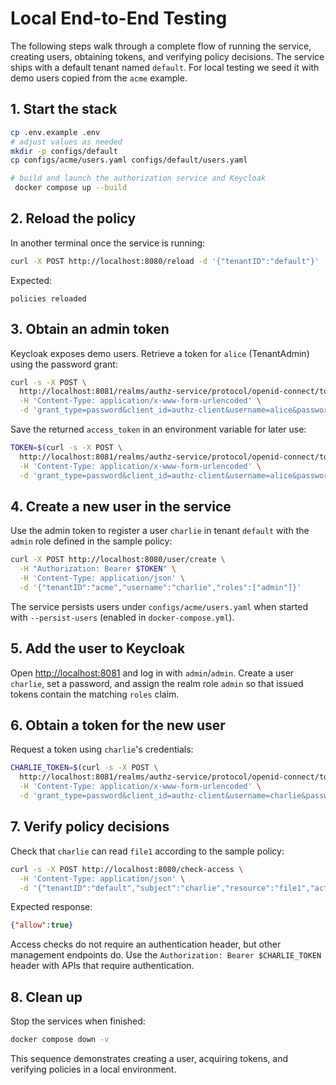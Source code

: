 # Local End-to-End Testing

The following steps walk through a complete flow of running the service, creating users, obtaining tokens, and verifying policy decisions. The service ships with a default tenant named `default`. For local testing we seed it with demo users copied from the `acme` example.


## 1. Start the stack

```sh
cp .env.example .env
# adjust values as needed
mkdir -p configs/default
cp configs/acme/users.yaml configs/default/users.yaml

# build and launch the authorization service and Keycloak
 docker compose up --build
```

## 2. Reload the policy

In another terminal once the service is running:

```sh
curl -X POST http://localhost:8080/reload -d '{"tenantID":"default"}'
```

Expected:

```text
policies reloaded
```

## 3. Obtain an admin token

Keycloak exposes demo users. Retrieve a token for `alice` (TenantAdmin) using the password grant:

```sh
curl -s -X POST \
  http://localhost:8081/realms/authz-service/protocol/openid-connect/token \
  -H 'Content-Type: application/x-www-form-urlencoded' \
  -d 'grant_type=password&client_id=authz-client&username=alice&password=alice'
```

Save the returned `access_token` in an environment variable for later use:

```sh
TOKEN=$(curl -s -X POST \
  http://localhost:8081/realms/authz-service/protocol/openid-connect/token \
  -H 'Content-Type: application/x-www-form-urlencoded' \
  -d 'grant_type=password&client_id=authz-client&username=alice&password=alice' | jq -r .access_token)
```

## 4. Create a new user in the service

Use the admin token to register a user `charlie` in tenant `default` with the `admin` role defined in the sample policy:

```sh
curl -X POST http://localhost:8080/user/create \
  -H "Authorization: Bearer $TOKEN" \
  -H 'Content-Type: application/json' \
  -d '{"tenantID":"acme","username":"charlie","roles":["admin"]}'
```

The service persists users under `configs/acme/users.yaml` when started with `--persist-users` (enabled in `docker-compose.yml`).

## 5. Add the user to Keycloak

Open [http://localhost:8081](http://localhost:8081) and log in with `admin`/`admin`. Create a user `charlie`, set a password, and assign the realm role `admin` so that issued tokens contain the matching `roles` claim.

## 6. Obtain a token for the new user

Request a token using `charlie`'s credentials:

```sh
CHARLIE_TOKEN=$(curl -s -X POST \
  http://localhost:8081/realms/authz-service/protocol/openid-connect/token \
  -H 'Content-Type: application/x-www-form-urlencoded' \
  -d 'grant_type=password&client_id=authz-client&username=charlie&password=charlie' | jq -r .access_token)
```

## 7. Verify policy decisions

Check that `charlie` can read `file1` according to the sample policy:

```sh
curl -s -X POST http://localhost:8080/check-access \
  -H 'Content-Type: application/json' \
  -d '{"tenantID":"default","subject":"charlie","resource":"file1","action":"read"}'
```

Expected response:

```json
{"allow":true}
```

Access checks do not require an authentication header, but other management endpoints do. Use the `Authorization: Bearer $CHARLIE_TOKEN` header with APIs that require authentication.

## 8. Clean up

Stop the services when finished:

```sh
docker compose down -v
```

This sequence demonstrates creating a user, acquiring tokens, and verifying policies in a local environment.
